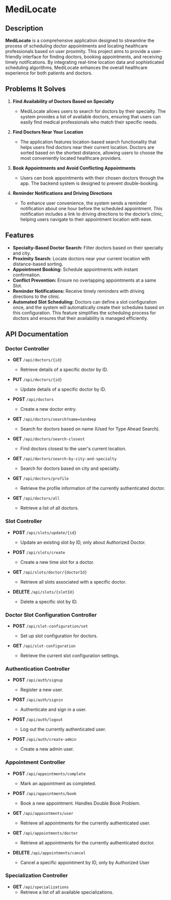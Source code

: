 # MediLocate

## Description

**MediLocate** is a comprehensive application designed to streamline the process of scheduling doctor appointments and locating healthcare professionals based on user proximity. This project aims to provide a user-friendly interface for finding doctors, booking appointments, and receiving timely notifications. By integrating real-time location data and sophisticated scheduling algorithms, MediLocate enhances the overall healthcare experience for both patients and doctors.

## Problems It Solves

1. **Find Availability of Doctors Based on Specialty**
    - MediLocate allows users to search for doctors by their specialty. The system provides a list of available doctors, ensuring that users can easily find medical professionals who match their specific needs.

2. **Find Doctors Near Your Location**
    - The application features location-based search functionality that helps users find doctors near their current location. Doctors are sorted based on the shortest distance, allowing users to choose the most conveniently located healthcare providers.
   
3. **Book Appointments and Avoid Conflicting Appointments**
   - Users can book appointments with their chosen doctors through the app. The backend system is designed to prevent double-booking.
4. **Reminder Notifications and Driving Directions**
    - To enhance user convenience, the system sends a reminder notification about one hour before the scheduled appointment. This notification includes a link to driving directions to the doctor’s clinic, helping users navigate to their appointment location with ease.

## Features

- **Specialty-Based Doctor Search:** Filter doctors based on their specialty and city.
- **Proximity Search:** Locate doctors near your current location with distance-based sorting.
- **Appointment Booking:** Schedule appointments with instant confirmation.
- **Conflict Prevention:** Ensure no overlapping appointments at a same Slot.
- **Reminder Notifications:** Receive timely reminders with driving directions to the clinic.
- **Automated Slot Scheduling:** Doctors can define a slot configuration once, and the system will automatically create their schedules based on this configuration. This feature simplifies the scheduling process for doctors and ensures that their availability is managed efficiently.

## API Documentation

### Doctor Controller

- **GET** `/api/doctors/{id}`
   - Retrieve details of a specific doctor by ID.

- **PUT** `/api/doctors/{id}`
   - Update details of a specific doctor by ID.

- **POST** `/api/doctors`
   - Create a new doctor entry.

- **GET** `/api/doctors/search?name=Sandeep`
   - Search for doctors based on name (Used for Type Ahead Search).

- **GET** `/api/doctors/search-closest`
   - Find doctors closest to the user's current location.

- **GET** `/api/doctors/search-by-city-and-specialty`
   - Search for doctors based on city and specialty.

- **GET** `/api/doctors/profile`
   - Retrieve the profile information of the currently authenticated doctor.

- **GET** `/api/doctors/all`
   - Retrieve a list of all doctors.

### Slot Controller

- **POST** `/api/slots/update/{id}`
   - Update an existing slot by ID, only about Authorized Doctor.

- **POST** `/api/slots/create`
   - Create a new time slot for a doctor.

- **GET** `/api/slots/doctor/{doctorId}`
   - Retrieve all slots associated with a specific doctor.

- **DELETE** `/api/slots/{slotId}`
   - Delete a specific slot by ID.

### Doctor Slot Configuration Controller

- **POST** `/api/slot-configuration/set`
   - Set up slot configuration for doctors.

- **GET** `/api/slot-configuration`
   - Retrieve the current slot configuration settings.

### Authentication Controller

- **POST** `/api/auth/signup`
   - Register a new user.

- **POST** `/api/auth/signin`
   - Authenticate and sign in a user.

- **POST** `/api/auth/logout`
   - Log out the currently authenticated user.

- **POST** `/api/auth/create-admin`
   - Create a new admin user.

### Appointment Controller

- **POST** `/api/appointments/complete`
   - Mark an appointment as completed.

- **POST** `/api/appointments/book`
   - Book a new appointment. Handles Double Book Problem.

- **GET** `/api/appointments/user`
   - Retrieve all appointments for the currently authenticated user.

- **GET** `/api/appointments/doctor`
   - Retrieve all appointments for the currently authenticated doctor.

- **DELETE** `/api/appointments/cancel`
   - Cancel a specific appointment by ID, only by Authorized User

### Specialization Controller

- **GET** `/api/specializations`
   - Retrieve a list of all available specializations.
